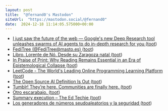 ```yaml
---
layout: post
title:  "@fernand0's Mastodon"
siteUrl:  "https://mastodon.social/@fernand0"
date:  2024-12-18 11:14:05.575000+00:00
---
```

*  [I just saw the future of the web — Google's new Deep Research tool unleashes swarms of AI agents to do in-depth research for you ](https://www.tomsguide.com/ai/google-gemini/i-just-saw-the-future-of-the-web-googles-new-gemini-deep-research-ai-agent-is-incredibl) ([toot](https://mastodon.social/@fernand0/113673531921087069))
*  [FediTree (@FediTree@masto.es) ](https://masto.es/@FediTree/11365234260602368) ([toot](https://mastodon.social/@fernand0/113673261266409166))
*  [Libro. Lorente de Nó. Desde su Zaragoza natal ](https://fotografiasenmovimiento.wordpress.com/2024/12/18/libro-lorente-de-no-desde-su-zaragoza-natal) ([toot](https://mastodon.social/@fernand0/113673196962370217))
*  [In Praise of Print: Why Reading Remains Essential in an Era of Epistemological Collapse ](https://lithub.com/in-praise-of-print-why-reading-remains-essential-in-an-era-of-epistemological-collapse) ([toot](https://mastodon.social/@fernand0/113673018619025324))
*  [LeetCode - The World's Leading Online Programming Learning Platform ](https://leetcode.com) ([toot](https://mastodon.social/@fernand0/113672176553316105))
*  [The Open Source AI Definition Is Out ](https://thenewstack.io/the-open-source-ai-definition-is-out) ([toot](https://mastodon.social/@fernand0/113671500225722772))
*  [Tumblr! They’re here. Communities are finally here. ](https://www.tumblr.com/staff/769680688183164928/tumblr-theyre-here-communities-are-finall) ([toot](https://mastodon.social/@fernand0/113669535750420345))
*  [Otro escarabajo. ](https://avecesunafoto.wordpress.com/2024/12/17/otro-escarabajo) ([toot](https://mastodon.social/@fernand0/113669522886055232))
*  [Summary execution – The Ed Techie ](https://blog.edtechie.net/ai/summary-execution) ([toot](https://mastodon.social/@fernand0/113669398684820678))
*  [Los generadores de números seudoaleatorios y la seguridad ](http://fernand0.github.io//generadores-numeros-aleatorios) ([toot](https://mastodon.social/@fernand0/113669332647023158))
